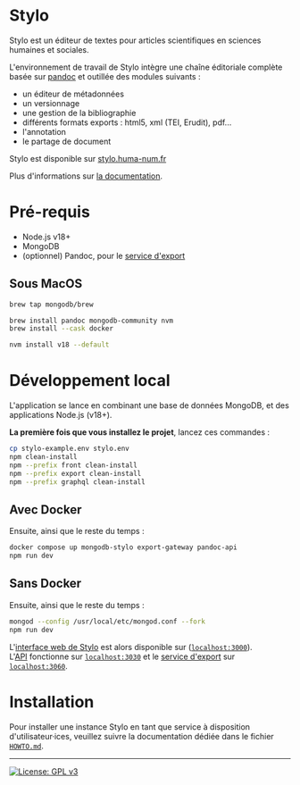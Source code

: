 # Stylo

Stylo est un éditeur de textes pour articles scientifiques en sciences humaines et sociales.

L'environnement de travail de Stylo intègre une chaîne éditoriale complète basée sur [pandoc](http://pandoc.org/) et outillée des modules suivants :

- un éditeur de métadonnées
- un versionnage
- une gestion de la bibliographie
- différents formats exports : html5, xml (TEI, Erudit), pdf...
- l'annotation
- le partage de document

Stylo est disponible sur [stylo.huma-num.fr](https://stylo.huma-num.fr)

Plus d'informations sur [la documentation](http://stylo-doc.ecrituresnumeriques.ca/).

# Pré-requis

- Node.js v18+
- MongoDB
- (optionnel) Pandoc, pour le [service d'export](./export)

## Sous MacOS

```bash
brew tap mongodb/brew

brew install pandoc mongodb-community nvm
brew install --cask docker

nvm install v18 --default
```

# Développement local

L'application se lance en combinant une base de données MongoDB, et des applications Node.js (v18+).

**La première fois que vous installez le projet**, lancez ces commandes :

```bash
cp stylo-example.env stylo.env
npm clean-install
npm --prefix front clean-install
npm --prefix export clean-install
npm --prefix graphql clean-install
```

## Avec Docker

Ensuite, ainsi que le reste du temps :

```bash
docker compose up mongodb-stylo export-gateway pandoc-api
npm run dev
```

## Sans Docker

Ensuite, ainsi que le reste du temps :

```bash
mongod --config /usr/local/etc/mongod.conf --fork
npm run dev
```

L'[interface web de Stylo](./front) est alors disponible sur ([`localhost:3000`](http://localhost:3000)).<br>
L'[API](./graphql) fonctionne sur [`localhost:3030`](http://localhost:3030/) et le [service d'export](./export) sur [`localhost:3060`](http://localhost:3060/).

# Installation

Pour installer une instance Stylo en tant que service à disposition d'utilisateur·ices, veuillez suivre la documentation dédiée dans le fichier [`HOWTO.md`](HOWTO.md).

---

[![License: GPL v3](https://img.shields.io/badge/License-GPL%20v3-blue.svg)](https://www.gnu.org/licenses/gpl-3.0)
